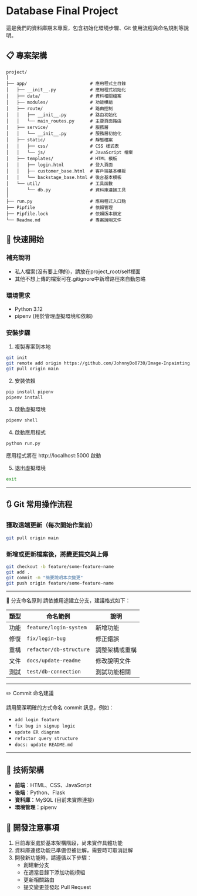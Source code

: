 # Database Final Project

這是我們的資料庫期末專案，包含初始化環境步驟、Git 使用流程與命名規則等說明。

## 📋 專案架構

```
project/
│
├── app/                        # 應用程式主目錄
│   ├── __init__.py             # 應用程式初始化
│   ├── data/                   # 資料相關檔案
│   ├── modules/                # 功能模組
│   ├── route/                  # 路由控制
│   │   ├── __init__.py         # 路由初始化
│   │   └── main_routes.py      # 主要頁面路由
│   ├── service/                # 服務層
│   │   └── __init__.py         # 服務層初始化
│   ├── static/                 # 靜態檔案
│   │   ├── css/                # CSS 樣式表
│   │   └── js/                 # JavaScript 檔案
│   ├── templates/              # HTML 模板
│   │   ├── login.html          # 登入頁面
│   │   ├── customer_base.html  # 客戶端基本模板
│   │   └── backstage_base.html # 後台基本模板
│   └── util/                   # 工具函數
│       └── db.py               # 資料庫連接工具
│
├── run.py                      # 應用程式入口點
├── Pipfile                     # 依賴管理
├── Pipfile.lock                # 依賴版本鎖定
└── Readme.md                   # 專案說明文件
```

## 🚀 快速開始

### 補充說明
- 私人檔案(沒有要上傳的)，請放在project_root/self裡面
- 其他不想上傳的檔案可在.gitignore中新增路徑來自動忽略

### 環境需求

- Python 3.12
- pipenv (用於管理虛擬環境和依賴)

### 安裝步驟

1. 複製專案到本地

```bash
git init
git remote add origin https://github.com/JohnnyDo0730/Image-Inpainting.git
git pull origin main
```

2. 安裝依賴

```bash
pip install pipenv
pipenv install
```

3. 啟動虛擬環境

```bash
pipenv shell
```

4. 啟動應用程式

```bash
python run.py
```

應用程式將在 http://localhost:5000 啟動

5. 退出虛擬環境

```bash
exit
```

---

## 🔃 Git 常用操作流程

### 獲取遠端更新（**每次開始作業前**）

```bash
git pull origin main
```

### 新增或更新檔案後，將變更提交與上傳

```bash
git checkout -b feature/some-feature-name
git add .
git commit -m "簡要說明本次變更"
git push origin feature/some-feature-name
```

---
🌿 分支命名原則
請依據用途建立分支，建議格式如下：

| 類型 | 命名範例                    | 說明      |
| -- | ----------------------- | ------- |
| 功能 | `feature/login-system`  | 新增功能    |
| 修復 | `fix/login-bug`         | 修正錯誤    |
| 重構 | `refactor/db-structure` | 調整架構或重構 |
| 文件 | `docs/update-readme`    | 修改說明文件  |
| 測試 | `test/db-connection`    | 測試功能相關  |

---

 ✏️ Commit 命名建議

請用簡潔明確的方式命名 commit 訊息，例如：

* `add login feature`
* `fix bug in signup logic`
* `update ER diagram`
* `refactor query structure`
* `docs: update README.md`

---

## 🔧 技術架構

- **前端**：HTML、CSS、JavaScript
- **後端**：Python、Flask
- **資料庫**：MySQL (目前未實際連接)
- **環境管理**：pipenv

## 📝 開發注意事項

1. 目前專案處於基本架構階段，尚未實作具體功能
2. 資料庫連接功能已準備但被註解，需要時可取消註解
3. 開發新功能時，請遵循以下步驟：
   - 創建新分支
   - 在適當目錄下添加功能模組
   - 更新相關路由
   - 提交變更並發起 Pull Request
